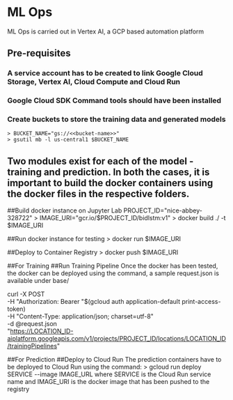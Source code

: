 # ML Ops
ML Ops is carried out in Vertex AI, a GCP based automation platform
## Pre-requisites
### A service account has to be created to link Google Cloud Storage, Vertex AI, Cloud Compute and Cloud Run
### Google Cloud SDK Command tools should have been installed
### Create buckets to store the training data and generated models
	> BUCKET_NAME="gs://<<bucket-name>>"
	> gsutil mb -l us-central1 $BUCKET_NAME
## Two modules exist for each of the model - training and prediction. In both the cases, it is important to build the docker containers using the docker files in the respective folders. 
##Build docker instance on Jupyter Lab
PROJECT_ID="nice-abbey-328722"
	> IMAGE_URI="gcr.io/$PROJECT_ID/bidlstm:v1"
	> docker build ./ -t $IMAGE_URI

##Run docker instance for testing
	> docker run $IMAGE_URI

##Deploy to Container Registry
	> docker push $IMAGE_URI

##For Training
##Run Training Pipeline
Once the docker has been tested, the docker can be deployed using the command, a sample request.json is available under base/

curl -X POST \
-H "Authorization: Bearer "$(gcloud auth application-default print-access-token) \
-H "Content-Type: application/json; charset=utf-8" \
-d @request.json \
"https://LOCATION_ID-aiplatform.googleapis.com/v1/projects/PROJECT_ID/locations/LOCATION_ID/trainingPipelines"

##For Prediction
##Deploy to Cloud Run
The prediction containers have to be deployed to Cloud Run using the command:
	> gcloud run deploy SERVICE --image IMAGE_URL
where SERVICE is the Cloud Run service name and IMAGE_URI is the docker image that has been pushed to the registry